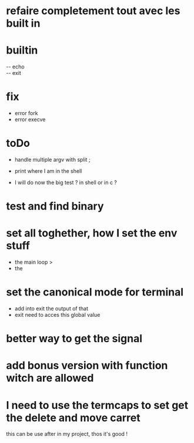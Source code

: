 # refaire completement tout avec les built in 

# builtin 
-- echo     
-- exit

# fix 
- error fork 
- error execve


# toDo 
- handle multiple argv with split ;
- print where I am in the shell

- I will do now the big test ? in shell or in c ?

# test and find binary

# set all toghether, how I set the env stuff
- the main loop > 
- the 

# set the canonical mode for terminal
  - add into exit the output of that
  - exit need to acces this global value
  
# better way to get the signal

# add bonus version with function witch are allowed

# I need to use the termcaps to set get the delete and move carret
  this can be use after in my project, thos it's good ! 

